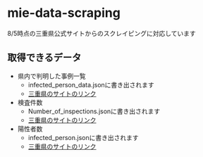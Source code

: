 # mie-data-scraping
8/5時点の三重県公式サイトからのスクレイピングに対応しています

## 取得できるデータ
- 県内で判明した事例一覧
  - infected_person_data.jsonに書き出されます
  - [三重県のサイトのリンク](https://www.pref.mie.lg.jp/YAKUMUS/HP/m0068000066_00011.htm)
- 検査件数
  - Number_of_inspections.jsonに書き出されます
  - [三重県のサイトのリンク](https://www.pref.mie.lg.jp/YAKUMUS/HP/m0068000066_00002.htm)
- 陽性者数
  - infected_person.jsonに書き出されます
  - [三重県のサイトのリンク](https://www.pref.mie.lg.jp/YAKUMUS/HP/m0068000066_00002.htm)
  
